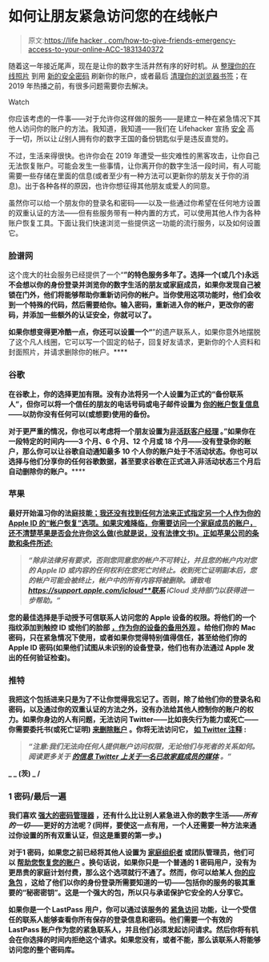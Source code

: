 # 如何让朋友紧急访问您的在线帐户

> 原文:[https://life hacker . com/how-to-give-friends-emergency-access-to-your-online-ACC-1831340372](https://lifehacker.com/how-to-give-friends-emergency-access-to-your-online-acc-1831340372)

随着这一年接近尾声，现在是让你的数字生活井然有序的好时机。从 [整理你的在线照片](https://lifehacker.com/organize-your-photos-with-this-windows-app-1830383368) 到用 [新的安全密码](https://lifehacker.com/how-to-create-secure-passwords-that-arent-impossible-to-1825048324) 刷新你的账户，或者最后 [清理你的浏览器书签](https://lifehacker.com/the-ultimate-guide-to-organizing-your-messy-chrome-book-1826770044)；在 2019 年热播之前，有很多问题需要你去解决。

Watch

你应该考虑的一件事——对于允许你这样做的服务——是建立一种在紧急情况下其他人访问你的账户的方法。我知道，我知道——我们在 Lifehacker 宣扬 [安全](https://lifehacker.com/use-your-password-manager-for-security-answers-too-1829498257) 高于一切，所以让*让*别人拥有你的数字王国的备份钥匙似乎是违反直觉的。

不过，生活来得很快。也许你会在 2019 年遭受一些灾难性的黑客攻击，让你自己无法恢复账户。可能会发生一些事情，让你离开你的数字生活一段时间，有人可能需要一些存储在里面的信息(或者至少有一种方法可以更新你的朋友关于你的消息)。出于各种各样的原因，也许你想征得其他朋友或爱人的同意。

虽然你可以给一个朋友你的登录名和密码——以及一些通过你希望在任何地方设置的双重认证的方法——但有些服务带有一种内置的方式，可以使用其他人作为各种账户恢复工具。下面让我们快速浏览一些提供这一功能的流行服务，以及如何设置它。

### 脸谱网

这个庞大的社会服务已经提供了一个“[](https://www.facebook.com/help/119897751441086)**”的特色服务多年了。选择一个(或几个)永远不会想以你的身份登录并浏览你的数字生活的朋友或家庭成员，如果你发现自己被锁在门外，他们将能够帮助你重新访问你的帐户。当你使用这项功能时，他们会收到一个特殊的代码，然后需要给你。输入密码，重新进入你的帐户，更改你的密码，并添加一些额外的认证安全，你就可以了。**

**如果你想变得更冷酷一点，你还可以设置一个“[](https://www.facebook.com/help/1568013990080948?helpref=faq_content)**”的遗产联系人，如果你意外地摆脱了这个凡人线圈，它可以写一个固定的帖子，回复好友请求，更新你的个人资料和封面照片，并请求删除你的帐户。****

### ****谷歌****

****在谷歌上，你的选择更加有限。没有办法将另一个人设置为正式的“备份联系人”，但你可以将一个信任的朋友的电话号码或电子邮件设置为 [你的帐户恢复信息](https://www.facebook.com/help/1568013990080948?helpref=faq_content)——以防你没有任何可以(或想要)使用的备份。****

****对于更严重的情况，你也可以考虑将一个朋友设置为**[**非活跃客户经理**](https://myaccount.google.com/inactive?pli=1) **。”如果你在一段特定的时间内——3 个月、6 个月、12 个月或 18 个月——没有登录你的账户，那么你可以让谷歌自动通知最多 10 个人你的账户处于不活动状态。你也可以选择与他们分享你的任何谷歌数据，甚至要求谷歌在正式进入非活动状态三个月后自动删除你的账户。********

### ****苹果****

****最好开始温习你的法庭技能[；我还没有找到任何方法来正式指定另一个人作为你的 Apple ID 的“帐户恢复”选项。如果灾难降临，你需要访问一个家庭成员的账户，还不清楚苹果是否会允许你这么做(也就是说，没有法律文书)。正如苹果公司的条款和条件所述:](https://appleinsider.com/articles/16/01/19/apple-grants-widow-access-to-husbands-apple-id-after-demanding-court-order)****

> *****“除非法律另有要求，否则您同意您的帐户不可转让，并且您的帐户内对您的 Apple ID 或内容的任何权利在您死亡时终止。收到死亡证明副本后，您的帐户可能会被终止，帐户中的所有内容将被删除。请致电 https://support.apple.com/icloud**联系 iCloud 支持部门以获得进一步帮助。”*****

****您的最佳选择是手动授予可信联系人访问您的 Apple 设备的权限。将他们的一个指纹添加到触控 ID 或他们的脸部 [，作为你的设备的备用外观](https://lifehacker.com/whats-the-best-way-to-unlock-your-iphone-1828864810) 。给他们你的 Mac 密码，只在紧急情况下使用，或者如果你觉得特别值得信任，甚至给他们你的 Apple ID 密码(如果他们试图从未识别的设备登录，他们也有办法通过 Apple 发出的任何验证检查)。****

### ****推特****

****我把这个包括进来只是为了不让你觉得我忘记了。否则，除了给他们你的登录名和密码，以及通过你的双重认证的方法之外，没有办法给其他人控制你的账户的权力。如果你身边的人有问题，无法访问 Twitter——比如丧失行为能力或死亡——你需要委托书(或死亡证明) [来删除账户](https://help.twitter.com/en/rules-and-policies/contact-twitter-about-a-deceased-family-members-account) 。你将无法访问它， [如 Twitter 注释](https://help.twitter.com/en/rules-and-policies/contact-twitter-about-a-deceased-family-members-account) :****

> *****“注意:我们无法向任何人提供账户访问权限，无论他们与死者的关系如何。阅读更多关于* [*的信息 Twitter 上关于一名已故家庭成员的媒体*](https://help.twitter.com/en/rules-and-policies/contact-twitter-about-media-on-a-deceased-family-members-account) *。”*****

****_ _ (茨) _ /****

### ****1 密码/最后一遍****

****我们喜欢 [强大的密码管理器](https://lifehacker.com/what-to-put-in-your-password-manager-1822118327) ，还有什么比让别人紧急进入你的数字生活——*所有的一切*——更好的方法呢？(同样，要使这一点有用，一个人还需要一种方法来通过你设置的所有双重认证，但这是重要的第一步。)****

****对于**1 密码**，如果您之前已经将其他人设置为 [家庭组织者](https://support.1password.com/family-organizer/) 或团队管理员，他们可以 [帮助您恢复您的账户](https://support.1password.com/recovery/) 。换句话说，如果你只是一个普通的 1 密码用户，没有为更昂贵的家庭计划付费，那么这个选项就行不通了。然而，你可以给某人 [你的应急包](https://support.1password.com/emergency-kit/) ，这给了他们以你的身份登录所需要知道的一切——包括你的服务的极其重要的“秘密密钥”。这是一个强大的包，所以只与承诺保护它安全的人分享它。****

****如果你是一个 **LastPass** 用户，你可以通过该服务的 [紧急访问](https://support.logmeininc.com/lastpass/help/set-up-and-manage-emergency-access-lp030013) 功能，让一个受信任的联系人能够查看你所有保存的登录信息和密码。他们需要一个有效的 LastPass 账户作为您的紧急联系人，并且他们必须发起访问请求。然后你将有机会在你选择的时间内拒绝这个请求。如果您没有，或者不能，那么该联系人将能够访问您的整个密码库。****